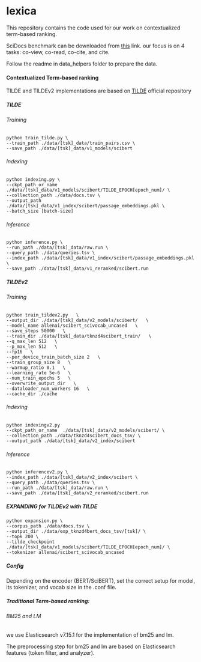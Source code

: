 # lexica

This repository contains the code used for our work on contextualized term-based ranking.



SciDocs benchmark can be downloaded from [this](https://allenai.org/data/scidocs) link.
our focus is on 4 tasks: co-view, co-read, co-cite, and cite.


Follow the readme in data_helpers folder to prepare the data.


#### Contextualized Term-based ranking
TILDE and TILDEv2 implementations are based on [TILDE](https://github.com/ielab/TILDE) official repository 

##### TILDE
###### Training
```
python train_tilde.py \
--train_path ./data/[tsk]_data/train_pairs.csv \
--save_path ./data/[tsk]_data/v1_models/scibert
```
###### Indexing
```
python indexing.py \
--ckpt_path_or_name ./data/[tsk]_data/v1_models/scibert/TILDE_EPOCH[epoch_num]/ \
--collection_path ./data/docs.tsv \
--output_path ./data/[tsk]_data/v1_index/scibert/passage_embeddings.pkl \
--batch_size [batch-size] 
```
###### Inference
```
python inference.py \
--run_path ./data/[tsk]_data/raw.run \
--query_path ./data/queries.tsv \
--index_path ./data/[tsk]_data/v1_index/scibert/passage_embeddings.pkl \
--save_path ./data/[tsk]_data/v1_reranked/scibert.run
```
##### TILDEv2

###### Training
```
python train_tildev2.py   \
--output_dir ./data/[tsk]_data/v2_models/scibert/   \
--model_name allenai/scibert_scivocab_uncased   \
--save_steps 50000   \
--train_dir ./data/[tsk]_data/tknzd4scibert_train/   \
--q_max_len 512   \
--p_max_len 512   \
--fp16   \
--per_device_train_batch_size 2   \
--train_group_size 8   \
--warmup_ratio 0.1   \
--learning_rate 5e-6   \
--num_train_epochs 5   \
--overwrite_output_dir   \
--dataloader_num_workers 16   \
--cache_dir ./cache
```
###### Indexing

```
python indexingv2.py
--ckpt_path_or_name  ./data/[tsk]_data/v2_models/scibert/ \
--collection_path ./data/tknzd4scibert_docs_tsv/ \
--output_path ./data/[tsk]_data/v2_index/scibert
```

###### Inference
```
python inferencev2.py \
--index_path ./data/[tsk]_data/v2_index/scibert \
--query_path ./data/queries.tsv \
--run_path ./data/[tsk]_data/raw.run \
--save_path ./data/[tsk]_data/v2_reranked/scibert.run
```

##### EXPANDING for TILDEv2 with TILDE

```
python expansion.py \
--corpus_path ./data/docs.tsv \
--output_dir ./data/exp_tknzd4bert_docs_tsv/[tsk]/ \
--topk 200 \
--tilde_checkpoint ./data/[tsk]_data/v1_models/scibert/TILDE_EPOCH[epoch_num]/ \
--tokenizer allenai/scibert_scivocab_uncased
```

##### Config 

Depending on the encoder (BERT/SciBERT), set the correct setup for model, its tokenizer, and vocab size in the .conf file.

##### Traditional Term-based ranking:

###### BM25 and LM


we use Elasticsearch v7.15.1 for the implementation of bm25 and lm.

The preprocessing step for bm25 and lm are based on Elasticsearch features (token filter, and analyzer).
